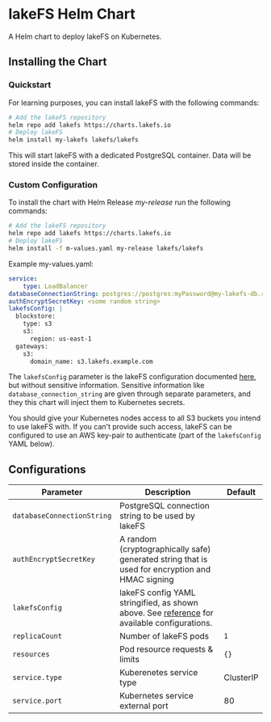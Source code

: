 # lakeFS Helm Chart

A Helm chart to deploy lakeFS on Kubernetes.

## Installing the Chart

### Quickstart
For learning purposes, you can install lakeFS with the following commands:
```bash
# Add the lakeFS repository
helm repo add lakefs https://charts.lakefs.io
# Deploy lakeFS
helm install my-lakefs lakefs/lakefs
```

This will start lakeFS with a dedicated PostgreSQL container. Data will be stored inside the container.


### Custom Configuration
To install the chart with Helm Release *my-release* run the following commands:

```bash
# Add the lakeFS repository
helm repo add lakefs https://charts.lakefs.io
# Deploy lakeFS
helm install -f m-values.yaml my-release lakefs/lakefs
```

Example my-values.yaml:

```yaml
service:
    type: LoadBalancer
databaseConnectionString: postgres://postgres:myPassword@my-lakefs-db.rds.amazonaws.com:5432/lakefs?search_path=lakefs
authEncryptSecretKey: <some random string>
lakefsConfig: |
  blockstore:
    type: s3
    s3:
      region: us-east-1
  gateways:
    s3:
      domain_name: s3.lakefs.example.com
```

The `lakefsConfig` parameter is the lakeFS configuration documented [here](https://docs.lakefs.io/reference/configuration.html), but without sensitive information.
Sensitive information like `database_connection_string` are given through separate parameters, and they this chart will inject them to Kubernetes secrets.

You should give your Kubernetes nodes access to all S3 buckets you intend to use lakeFS with.
If you can't provide such access, lakeFS can be configured to use an AWS key-pair to authenticate (part of the `lakefsConfig` YAML below).


## Configurations
| **Parameter**                               | **Description**                                                                                            | **Default** |
|---------------------------------------------|------------------------------------------------------------------------------------------------------------|-------------|
|`databaseConnectionString`|PostgreSQL connection string to be used by lakeFS||
|`authEncryptSecretKey`|A random (cryptographically safe) generated string that is used for encryption and HMAC signing||
| `lakefsConfig`                              | lakeFS config YAML stringified, as shown above. See [reference](https://docs.lakefs.io/reference/configuration.html) for available configurations.                                                               |             |
| `replicaCount`                              | Number of lakeFS pods                                                                                      | `1`         |
| `resources`                                 | Pod resource requests & limits                                                                             | `{}`        |
| `service.type`                              | Kuberenetes service type                                                                                   | ClusterIP   |
| `service.port`                              | Kubernetes service external port                                                                           | 80          |
